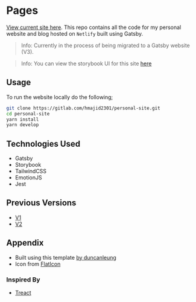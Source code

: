 # Pages

[View current site here](https://haseebmajid.dev).
This repo contains all the code for my personal website and blog hosted on `Netlify` built using Gatsby.

> Info: Currently in the process of being migrated to a Gatsby website (V3).

> Info: You can view the storybook UI for this site [here](https://storybook.haseebmajid.dev/?path=/story/introducation--page)

## Usage

To run the website locally do the following;

```bash
git clone https://gitlab.com/hmajid2301/personal-site.git
cd personal-site
yarn install
yarn develop
```
## Technologies Used

- Gatsby
- Storybook
- TailwindCSS
- EmotionJS
- Jest

## Previous Versions

- [V1](https://v1.haseebmajid.dev)
- [V2](https://v2.haseebmajid.dev)

## Appendix

- Built using this template [by duncanleung](https://github.com/duncanleung/gatsby-typescript-emotion-storybook)
- Icon from [FlatIcon](https://www.flaticon.com/free-icon/code_2920277?term=website&page=1&position=17)

### Inspired By

- [Treact](https://treact.owaiskhan.me)

